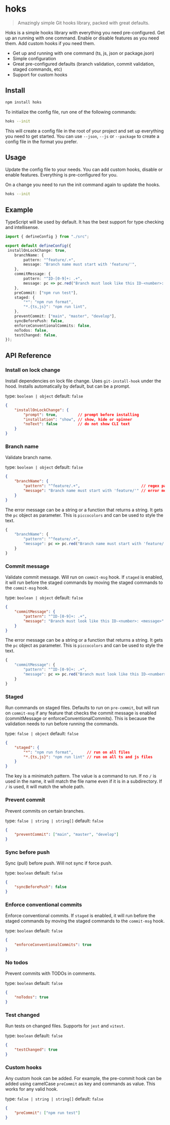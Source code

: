 # hoks

> Amazingly simple Git hooks library, packed with great defaults. 

Hoks is a simple hooks library with everything you need pre-configured. Get up an running with one command. Enable or disable features as you need them. Add custom hooks if you need them.

* Get up and running with one command (ts, js, json or package.json)
* Simple configuration
* Great pre-configured defaults (branch validation, commit validation, staged commands, etc)
* Support for custom hooks

## Install

```bash
npm install hoks
```

To initialize the config file, run one of the following commands:

```bash
hoks --init
```

This will create a config file in the root of your project and set up everything you need to get started. You can use `--json`, `--js` or `--package` to create a config file in the format you prefer. 

## Usage

Update the config file to your needs. You can add custom hooks, disable or enable features. Everything is pre-configured for you. 

On a change you need to run the init command again to update the hooks. 

```bash
hoks --init
```

## Example

TypeScript will be used by default. It has the best support for type checking and intellisense. 

```ts
import { defineConfig } from "./src";

export default defineConfig({
 installOnLockChange: true,
    branchName: {
        pattern: "^feature/.+",
        message: "Branch name must start with 'feature/'",
    },
    commitMessage: {
        pattern: "^ID-[0-9]+: .+",
        message: pc => pc.red("Branch must look like this ID-<number>: <message>"),
    },    
    preCommit: ["npm run test"],
    staged: {
        "*": "npm run format",
        "*.{ts,js}": "npm run lint",
    },
    preventCommit: ["main", "master", "develop"],
    syncBeforePush: false,
    enforceConventionalCommits: false,
    noTodos: false,
    testChanged: false,
});
```

## API Reference

### Install on lock change

Install dependencies on lock file change. Uses `git-install-hook` under the hood. Installs automatically by default, but can be a prompt.

type: `boolean | object`
default: `false`

```json
{
    "installOnLockChange": {
        "prompt": true,         // prompt before installing
        "installation": "show", // show, hide or spinner
        "noText": false         // do not show CLI text
    }
}
```

### Branch name

Validate branch name.

type: `boolean | object`
default: `false`

```json
{
    "branchName": {
        "pattern": "^feature/.+",                           // regex pattern
        "message": "Branch name must start with 'feature/'" // error message
    }
}
```

The error message can be a string or a function that returns a string. It gets the `pc` object as parameter. This is `piccocolors` and can be used to style the text. 

```ts
{
    "branchName": {
        "pattern": "^feature/.+",                           
        "message": pc => pc.red("Branch name must start with 'feature/'")
    }
}
```

### Commit message

Validate commit message. Will run on `commit-msg` hook. If `staged` is enabled, it will run before the staged commands by moving the staged commands to the `commit-msg` hook.

type: `boolean | object`
default: `false`

```json
{
    "commitMessage": {
        "pattern": "^ID-[0-9]+: .+",                                    // regex pattern
        "message": "Branch must look like this ID-<number>: <message>"  // error message
    }
}
```

The error message can be a string or a function that returns a string. It gets the `pc` object as parameter. This is `piccocolors` and can be used to style the text. 

```ts
{
    "commitMessage": {
        "pattern": "^ID-[0-9]+: .+",                                                    // regex pattern
        "message": pc => pc.red("Branch must look like this ID-<number>: <message>")    // error message
    }
}
```

### Staged

Run commands on staged files. Defaults to run on `pre-commit`, but will run on `commit-msg` if any feature that checks the commit message is enabled (commitMessage or enforceConventionalCommits). This is because the validation needs to run before running the commands.

type: `false | object`
default: `false`

```json
{
    "staged": {
        "*": "npm run format",      // run on all files
        "*.{ts,js}": "npm run lint" // run on all ts and js files
    }
}
```

The key is a minimatch pattern. The value is a command to run. If no `/` is used in the name, it will match the file name even if it is in a subdirectory. If `/` is used, it will match the whole path.

### Prevent commit

Prevent commits on certain branches.

type: `false | string | string[]`
default: `false`

```json
{
    "preventCommit": ["main", "master", "develop"]
}
```

### Sync before push

Sync (pull) before push. Will not sync if force push.

type: `boolean`
default: `false`

```json
{
    "syncBeforePush": false
}
```

### Enforce conventional commits

Enforce conventional commits. If `staged` is enabled, it will run before the staged commands by moving the staged commands to the `commit-msg` hook.

type: `boolean`
default: `false`

```json
{
    "enforceConventionalCommits": true
}
```

### No todos

Prevent commits with TODOs in comments.

type: `boolean`
default: `false`

```json
{
    "noTodos": true
}
```

### Test changed

Run tests on changed files. Supports for `jest` and `vitest`.

type: `boolean`
default: `false`

```json
{
    "testChanged": true
}
```

### Custom hooks

Any custom hook can be added. For example, the pre-commit hook can be added using camelCase `preCommit` as key and commands as value. This works for any valid hook.

type: `false | string | string[]`
default: `false`

```json
{
    "preCommit": ["npm run test"]
}
```